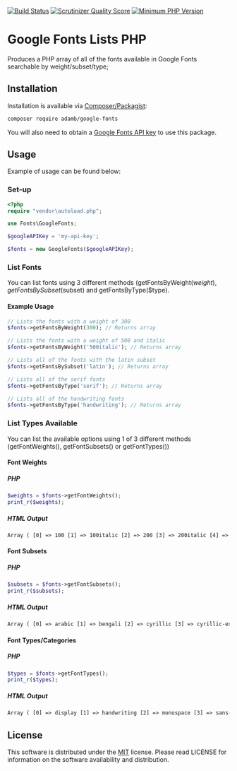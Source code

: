 [![Build Status](https://api.travis-ci.org/AdamB7586/GoogleFonts.png)](https://api.travis-ci.org/AdamB7586/GoogleFonts)
[![Scrutinizer Quality Score](https://scrutinizer-ci.com/g/AdamB7586/GoogleFonts/badges/quality-score.png?b=master)](https://scrutinizer-ci.com/g/AdamB7586/GoogleFonts/)
[![Minimum PHP Version](https://img.shields.io/badge/php-%3E%3D%205.3-8892BF.svg?style=flat-circle)](https://php.net/)

# Google Fonts Lists PHP
Produces a PHP array of all of the fonts available in Google Fonts searchable by weight/subset/type;

## Installation

Installation is available via [Composer/Packagist](https://packagist.org/packages/adamb/google-fonts):

```sh
composer require adamb/google-fonts
```

You will also need to obtain a [Google Fonts API key](https://console.developers.google.com/apis/credentials) to use this package. 

## Usage

Example of usage can be found below:

### Set-up

```php
<?php
require "vendor\autoload.php";

use Fonts\GoogleFonts;

$googleAPIKey = 'my-api-key';

$fonts = new GoogleFonts($googleAPIKey);

```

### List Fonts
You can list fonts using 3 different methods (getFontsByWeight($weight), getFontsBySubset($subset) and getFontsByType($type). 

#### Example Usage
```php
// Lists the fonts with a weight of 300
$fonts->getFontsByWeight(300); // Returns array

// Lists the fonts with a weight of 500 and italic
$fonts->getFontsByWeight('500italic'); // Returns array

// Lists all of the fonts with the latin subset
$fonts->getFontsBySubset('latin'); // Returns array

// Lists all of the serif fonts
$fonts->getFontsByType('serif'); // Returns array

// Lists all of the handwriting fonts
$fonts->getFontsByType('handwriting'); // Returns array

```

### List Types Available

You can list the available options using 1 of 3 different methods (getFontWeights(), getFontSubsets() or getFontTypes())

#### Font Weights

##### PHP
```php
$weights = $fonts->getFontWeights();
print_r($weights);
```
##### HTML Output
```html
Array ( [0] => 100 [1] => 100italic [2] => 200 [3] => 200italic [4] => 300italic [5] => italic [6] => regular [7] => 300 [8] => 500 [9] => 500italic [10] => 600 [11] => 600italic [12] => 700 [13] => 700italic [14] => 800 [15] => 800italic [16] => 900 [17] => 900italic ) 
```

#### Font Subsets

##### PHP
```php
$subsets = $fonts->getFontSubsets();
print_r($subsets);
```
##### HTML Output
```html
Array ( [0] => arabic [1] => bengali [2] => cyrillic [3] => cyrillic-ext [4] => devanagari [5] => greek [6] => greek-ext [7] => gujarati [8] => gurmukhi [9] => hebrew [10] => kannada [11] => khmer [12] => korean [13] => latin [14] => latin-ext [15] => malayalam [16] => myanmar [17] => oriya [18] => sinhala [19] => tamil [20] => telugu [21] => thai [22] => vietnamese )
```


#### Font Types/Categories

##### PHP
```php
$types = $fonts->getFontTypes();
print_r($types);
```
##### HTML Output
```html
Array ( [0] => display [1] => handwriting [2] => monospace [3] => sans-serif [4] => serif ) 
```


## License

This software is distributed under the [MIT](https://github.com/AdamB7586/google-fonts/blob/master/LICENSE) license. Please read LICENSE for information on the
software availability and distribution.
